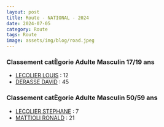 ```yaml
---
layout: post
title: Route - NATIONAL - 2024
date: 2024-07-05
category: Route
tags: Route
image: assets/img/blog/road.jpeg
---
```


### Classement catÈgorie Adulte Masculin 17/19 ans
- [LECOLIER LOUIS](https://teamspecializedlille.github.io/coureurs/lecolierlouis) : 12
- [DERASSE DAVID](https://teamspecializedlille.github.io/coureurs/derassedavid) : 45

### Classement catÈgorie Adulte Masculin 50/59 ans
- [LECOLIER STEPHANE](https://teamspecializedlille.github.io/coureurs/lecolierstephane) : 7
- [MATTIOLI RONALD](https://teamspecializedlille.github.io/coureurs/mattiolironald) : 21
